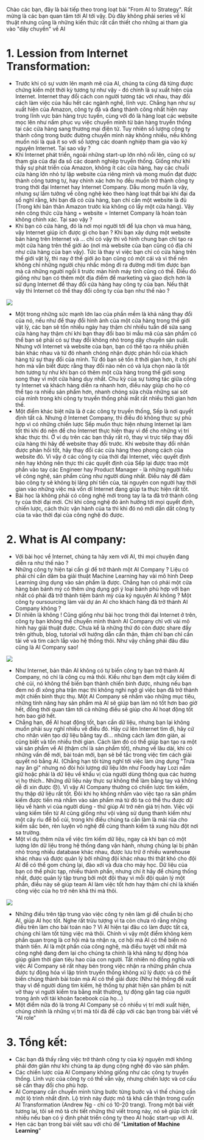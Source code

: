 Chào các bạn, đây là bài tiếp theo trong loạt bài "From AI to Strategy". Rất mừng là các bạn quan tâm tới AI tới vậy. Dù đây không phải series về kĩ thuật nhưng cũng là những kiến thức rất cần thiết cho những ai tham gia vào "dây chuyền" về AI 

# 1. Lession from Internet Transformation:
- Trước khi có sự vươn lên mạnh mẽ của AI, chúng ta cũng đã từng được chứng kiến một thời  kỳ tương tự như vậy - đó chính là sự xuất hiện của Internet. Internet thay đổi cách con người tương tác với nhau, thay đổi cách làm việc của hầu hết các ngành nghề, lĩnh vực. Chẳng hạn như sự xuất hiện của Amazon, công ty đã và đang thành công nhất hiện nay trong lĩnh vực bán hàng trực tuyến, cùng với đó là hàng loạt các website mọc lên như nấm phục vụ việc chuyển mình từ bán hàng truyền thống tại các cửa hàng sang thương mại điện tử. Tuy nhiên  số lượng công ty thành công trong bước đường chuyển mình này không nhiều, nếu không muốn nói là quá ít so với số lượng các doanh nghiệp tham gia vào kỷ nguyên Internet. Tại sao vây ?
- Khi Internet phát triển, ngoài những start-up lớn nhỏ nổi lên, cũng có sự tham gia của đại đa số các doanh nghiệp truyền thống. Giống như khi thấy sự phát triển của Amazon, không ít các cửa hàng, hay các chuỗi cửa hàng lớn nhỏ tự lập website của riêng mình và mong muốn đạt được thành công tương tự, hay chính xác hơn họ đều muốn trở thành công ty trong thời đại Internet hay Internet Company. Dẫu mong muốn là vậy, nhưng sự lầm tưởng về công nghệ kéo theo hàng loạt thất bại khi đại đa số nghĩ rằng, khi bạn đã có cửa hàng, bạn chỉ cần một website là đủ (Trong khi bản thân Amazon trước kia không có lấy một cửa hàng). Vậy nên công thức cửa hàng + website = Internet Company là hoàn toàn không chính xác. Tại sao vậy ?
- Khi bạn có cửa hàng, đó là nơi mọi người tới để lựa chọn và mua hàng, vậy Internet giúp ích được gì cho bạn ? Khi bạn xây dựng một website bán hàng trên Internet và ... chỉ có vậy thì vô hình chung bạn chỉ tạo ra một cửa hàng trên thế giới ảo (nơi mà website của bạn cũng có địa chỉ như cửa hàng của bạn vậy). Tức là thay vì việc bạn chỉ có cửa hàng trên thế giới vật lý, thì nay ở thế giới ảo bạn cũng có một cái và vì thế nên không chỉ những người chịu nhấc mông đi ra đường mới tìm được bạn mà cả những người ngồi lì trước màn hình máy tính cũng có thể. Điều đó giống như bạn có thêm một địa điểm để marketing và giao dịch hơn là sử dụng Internet để thay đổi cửa hàng hay công ty của bạn. Nếu thật vậy thì Internet có thể thay đổi công ty của bạn như thế nào ?

![](https://images.viblo.asia/3fb2d3ae-1e61-4b73-812d-f348530fa3e4.png)
- Một trong những sức mạnh lớn lao của phần mềm là khả năng thay đổi của nó, nếu như để thay đổi hình ảnh của một cửa hàng trong thế giới vật lý, các bạn sẽ tốn nhiều ngày hay thậm chí nhiều tuần để sửa sang cửa hàng hay thậm chí khi bạn thay đổi bao bì mẫu mã của sản phẩm có thể bạn sẽ phải có sự thay đổi không nhỏ trong dây chuyền sản suất. Nhưng với Internet và website của bạn, bạn có thể tạo ra nhiều phiên bản khác nhau và từ đó nhanh chóng nhận được phản hồi của khách hàng từ sự thay đổi của mình. Từ đó bạn sẽ tốn ít thời gian hơn, ít chi phí hơn mà vẫn biết được rằng thay đổi nào nên có và lựa chọn nào là tốt hơn tương tự như khi bạn có thêm một cửa hàng trong thế giới song song thay vì một cửa hàng duy nhất. Chu kỳ của sự tương tác giữa công ty Internet và khách hàng diễn ra nhanh hơn, điều này giúp cho họ có thể tạo ra nhiều sản phẩm hơn, nhanh chóng sửa chữa những sai sót của mình trong khi công ty truyền thống phải mất rất nhiều thời gian hơn thế.
- Một điểm khác biệt nữa là ở các công ty truyền thống, Sếp là nơi quyết định tất cả. Nhưng ở Internet Company, thì điều đó không thực sự phù hợp vì có những chiến lược Sếp muốn thực hiện nhưng Internet lại làm tốt thì khi đó nên để cho Internet thực hiện thay vì để cho những vị trí khác thực thi. Ở ví dụ trên các bạn thấy rất rõ, thay vì trực tiếp thay đổi cửa hàng thì hãy để website thay đổi trước. Khi website thay đổi nhân được phản hồi tốt, hãy thay đổi các cửa hàng theo phong cách của website đó. Vì vậy ở các công ty của thời đại Internet, việc quyết định nên hay không nên thực thi các quyết định của Sếp lại được trao một phần vào tay các Engineer hay Product Manager - là những người hiểu về công nghệ, sản phẩm cũng như người dùng nhất. Điều này để đảm bảo công ty sẽ không bị lãng phí tiền của, tài nguyên con người hay thời gian vào những việc mà vốn dĩ Internet đang giúp ta thực hiện rất tốt. 
- Bài học là không phải có công nghệ mới trong tay là ta đã trở thành công ty của thời đại mới. Chỉ khi công nghệ đó ảnh hưởng tới mọi quyết định, chiến lược, cách thức vận hành của ta thì khi đó nó mới dẫn dắt công ty của ta vào thời đại của công nghệ đó được.

# 2. What is AI company: 
- Với bài học về Internet, chúng ta hãy xem với AI, thì mọi chuyện đang diễn ra như thế nào ?
- Những công ty hiện tại cần gì để trở thành một AI Company ? Liệu có phải chỉ cần dăm ba giải thuật Machine Learning hay vài mô hình Deep Learning ứng dụng vào sản phẩm là được. Chẳng hạn có phải một cửa hàng bán bánh mỳ có thêm ứng dụng gợi ý loại bánh phù hợp với bạn nhất có phải đã trở thành tiệm bánh mỳ của kỷ nguyên AI không ? Một công ty oursourcing làm vài dự án AI cho khách hàng đã trở thành AI Company không ? 
- Dĩ nhiên là không ! Cũng giống như bài học trong thời đại Internet ở trên, công ty bạn không thể chuyển mình thành AI Company chỉ với vài mô hình hay giải thuật được. Chưa kể là những thứ đó còn được share đầy trên github, blog, tutorial với hướng dẫn cẩn thận, thậm chí bạn chỉ cần tải về và tìm cách lắp vào hệ thống thôi. Như vậy chẳng phải đâu đâu cũng là AI Company sao!

![](https://images.viblo.asia/736ecc06-9a20-464d-84ce-de1ebdd6a2fc.png)
- Như Internet, bản thân AI không có tự biến công ty bạn trở thành AI Company, nó chỉ là công cụ mà thôi. Kiểu như bạn đem một cây kiếm đi chẻ củi, nó không thể biến bạn thành chiến binh được, nhưng nếu bạn đem nó đi xông pha trận mạc thì không nghi ngờ gì việc bạn đã trở thành một chiến binh thực thụ. Một AI Company sẽ nhắm vào những mục tiêu, những tính năng hay sản phẩm mà AI sẽ giúp bạn làm nó tốt hơn bao giờ hết, đồng thời quan tâm tới cả những điều sẽ giúp cho AI hoạt động tốt hơn bao giờ hết.
- Chẳng hạn, để AI hoạt động tốt, bạn cần dữ liệu, nhưng bạn lại không muốn phải suy nghĩ nhiều về điều đó. Hãy cứ lên Internet tìm đi, hãy cứ cho nhân viên tạo dữ liệu bằng tay đi... những cách làm đơn giản, ai cũng biết và tốn nhiều thời gian. Cách làm đó có thể giúp bạn tạo ra một vài sản phẩm về AI (thậm chí là sản phẩm tốt), nhưng về lâu dài, khi có những vấn đề mới, bài toán mới, bạn sẽ bế tắc trong việc tìm cách giải quyết nó bằng AI. (Chẳng hạn tôi từng nghĩ tới việc làm ứng dụng "Trưa nay ăn gì" nhưng nó đòi hỏi lượng dữ liệu lớn như Foody hay Lozi nắm giữ hoặc phải là dữ liệu về khẩu vị của người dùng thông qua các hương vị họ thích.. Những dữ liệu này thực sự không thể làm bằng tay và không dễ đi xin được :disappointed:). Vì vậy AI Company thường có chiến lược tìm kiếm, thu thập dữ liệu rất tốt. Đôi khi họ không nhắm vào việc tạo ra sản phẩm kiếm được tiền mà nhắm vào sản phẩm mà từ đó ta có thể thu được dữ liệu về hành vi của người dùng - thứ giúp AI trở nên giá trị hơn. Việc vội vàng kiếm tiền từ AI cũng giống như vội vàng sử dụng thanh kiếm như một cây rìu để bổ củi, trong khi điều chúng ta cần làm là mài rũa cho kiếm sắc bén, rèn luyện võ nghệ để cùng thanh kiếm tả xung hữu đột nơi sa trường.
- Một ví dụ thêm nữa về việc tìm kiếm dữ liệu, ngay cả khi bạn có một lượng lớn dữ liệu trong hệ thống đang vận hành, nhưng chúng lại bị phân nhỏ trong nhiều database khác nhau, được lưu trữ ở nhiều warehouse khác nhau và được quản lý bởi những đội khác nhau thì thật khó cho đội AI để có thể gom chúng lại, đào xới và đưa cho máy học. Dữ liệu của bạn có thể phức tạp, nhiều thành phần, nhưng chí ít hãy để chúng thống nhất, được quản lý tập trung bởi một đội thay vì mỗi đội quản lý một phần, điều này sẽ giúp team AI làm việc tốt hơn hay thậm chí chỉ là khiến công việc của họ trở nên khả thi mà thôi.

![](https://images.viblo.asia/07d924e7-39cf-4b33-8c04-4963fd53a88e.png)
- Những điều trên tập trung vào việc công ty nên làm gì để chuẩn bị cho AI, giúp AI học tốt. Nghe rất trừu tượng vì ta còn chưa rõ rằng những điều trên làm cho bài toán nào ? Vì AI hiện tại đâu có làm được tất cả, chúng chỉ làm tốt từng việc mà thôi. Chính vì vậy một điểm không kém phần quan trọng là cơ hội mà ta nhận ra, cơ hội mà AI có thể biến nó thành tiền. AI là một phần của công nghệ, mà điều tuyệt vời nhất mà công nghệ đang đem lại cho chúng ta chính là khả năng tự động hóa giúp giảm thời gian tiêu hao của con người. Tất nhiên nó đồng nghĩa với việc AI Company sẽ rất nhạy bén trong việc nhận ra những phần chưa được tự động hóa vì lập trình truyền thống không xử lý được và có thể biến chúng thành bài toán mà AI có thể giải được (Như hệ thống đề xuất thay vì để người dùng tìm kiếm, hệ thống tự phát hiện sản phẩm bị nứt vỡ thay vì người kiểm tra bằng mắt thường, tự động gắn tag của người trong ảnh với tài khoản facebook của họ...)
- Một điểm nữa đó là trong AI Company sẽ có nhiều vị trí mới xuất hiện, chúng chính là những vị trí mà tôi đã đề cập với các bạn trong bài viết về "AI role"

# 3. Tổng kết:
- Các bạn đã thấy rằng việc trở thành công ty của kỷ nguyên mới không phải đơn giản như khi chúng ta áp dụng công nghệ đó vào sản phẩm. 
- Các chiến lược của AI Company không giống như các công ty truyền thống. Lĩnh vực của công ty có thể vẫn vậy, nhưng chiến lược và cơ cấu sẽ cần thay đổi cho phù hợp.
- AI Company cần chuyển mình từng bước từng bước và vì thế chúng cần một lộ trình nhất định. Lộ trình này được mô tả khá cẩn thận trong cuốn AI Transformation (Andrew Ng - chỉ có 10-20 trang). Trong một bài viết tương lai, tôi sẽ mô tả chi tiết những thứ viết trong này, nó sẽ giúp ích rất nhiều nếu bạn có ý định phát triển công ty theo AI hoặc start-up với AI.
- Hẹn các bạn trong bài viết sau với chủ đề "**Limitation of Machine Learning**"